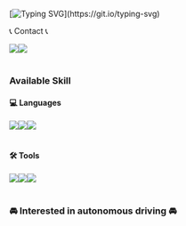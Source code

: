 <!-- ![header](https://capsule-render.vercel.app/api?type=waving&color=black&text=&animation=twinkling&height=80) -->
[![Typing SVG](https://readme-typing-svg.demolab.com?font=Alkatra&weight=500&size=45&duration=3500&pause=3&color=blue&center=false&vCenter=false&multiline=true&repeat=flase&width=1000&height=100&lines=Welcome+to+hojun's+Page!!)](https://git.io/typing-svg)


<!--
[![hojun's GitHub stats](https://github-readme-stats.vercel.app/api?username=hojuni9999&include_all_commits=true&show_icons=true&theme=blue)](https://github.com/hojuni9999/github-readme-stats)
-->
📞 Contact 📞
<div style="display:flex; flex-direction:row;">
    <a href="mailto:hojuni9999@kookmin.ac.kr">
        <img src="https://img.shields.io/badge/hojuni9999-blue?style=for-the-badge&logo=Gmail&logoColor=white"> 
    </a>
    <a href="https://www.instagram.com/fleecenuj">
        <img src="https://img.shields.io/badge/fleeceunj-E4405F?style=for-the-badge&logo=Instagram&logoColor=white"> 
    </a>
</div><br>

### Available Skill
#### 💻 Languages
<div style="display:flex; flex-direction:row;">
    <a href="">
        <img src="https://img.shields.io/badge/Python-blue?style=for-the-badge&logo=python&logoColor=white"> 
    </a>
    <a href="">
        <img src="https://img.shields.io/badge/C++-00599C?style=for-the-badge&logo=c%2B%2B&logoColor=white"> 
    </a>
    <a href="">
        <img src="https://img.shields.io/badge/C%23-000000?style=for-the-badge&logo=csharp&logoColor=white"> 
    </a>
</div><br>

#### 🛠️ Tools
<div style="display:flex; flex-direction:row;">
    <a href="">
        <img src="https://img.shields.io/badge/google colab-orange?style=for-the-badge&logo=googlecolab&logoColor=white"> 
    </a>
    <a href="">
        <img src="https://img.shields.io/badge/unity-000000?style=for-the-badge&logo=unity&logoColor=white"> 
    </a>
    <a href="">
        <img src="https://img.shields.io/badge/ros2-navy?style=for-the-badge&logo=ros&logoColor=white"> 
    </a>
</div><br>


### 🚘 Interested in autonomous driving 🚘
<!--
<div style="display:flex; flex-direction:row;">
    <a href="https://www.tesla.com/">
        <img src="https://img.shields.io/badge/tesla-red?style=for-the-badge&logo=Tesla&logoColor=white"> 
    </a>
    <a href="https://www.hyundai.com/kr/ko/e">
        <img src="https://img.shields.io/badge/hyundai-blue?style=for-the-badge&logo=hyundai&logoColor=white"> 
    </a>
</div><br>
-->
